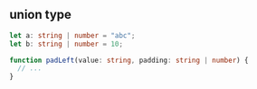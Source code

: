 ## union type

```ts
let a: string | number = "abc";
let b: string | number = 10;

function padLeft(value: string, padding: string | number) {
  // ...
}
```
